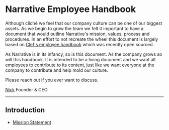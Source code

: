 # Narrative Employee Handbook
Although cliché we feel that our company culture can be one of our biggest assets.  As we begin to grow the team we felt it important to have a document that would outline Narrative's mission, values, process and procedures.  In an effort to not recreate the wheel this document is largely based on [Clef's employee handbook](https://github.com/clef/handbook) which was recently open sourced.

As Narrative is in its infancy, so is this document.  As the company grows so will this handbook.  It is intended to be a living document and we want all employees to contribute to its content, just like we want everyone at the company to contribute and help mold our culture.

Please reach out if you ever want to discuss.

[Nick](mailto:nick@narrative.io)
Founder & CEO

***

## Introduction
* [Mission Statement](https://github.com/narrative-io/employee-handbook/blob/master/Mission%20Statement.md)